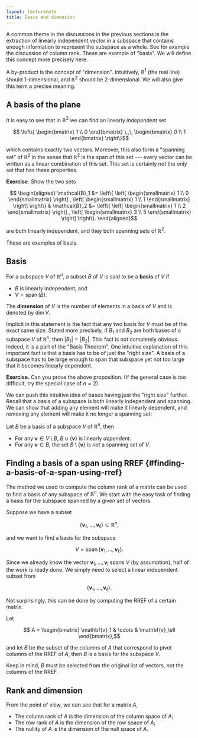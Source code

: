 ```yaml
---
layout: lecturenote
title: Basis and dimension
---
```


A common theme in the discussions in the previous sections
is the extraction of linearly independent vector in a subspace
that contains enough information to represent the subspace as a whole.
See for example the discussion of column rank.
These are example of "basis".
We will define this concept more precisely here.

A by-product is the concept of "dimension".
Intuitively, $\mathbb{R}^1$ (the real line) should 1-dimensional,
and $\mathbb{R}^2$ should be 2-dimensional.
We will also give this term a precise meaning.

## A basis of the plane

It is easy to see that in $\mathbb{R}^2$ we can find an
linearly *independent* set

$$  \left\{
        \begin{bmatrix}
            1 \\ 0
        \end{bmatrix}
        \,,\,
        \begin{bmatrix}
            0 \\ 1
        \end{bmatrix}
    \right\}$$

which contains exactly two vectors.
Moreover, this also form a "spanning set" of $\mathbb{R}^2$
in the sense that $\mathbb{R}^2$ is the span of this set
--- every vector can be written as a linear combination of this set.
This set is certainly not the only
set that has these properties.

**Exercise.**
Show the two sets

$$  \begin{aligned}
        \mathcal{B}_1 &= 
        \left\{
            \left[
            \begin{smallmatrix}
                1 \\ 0
            \end{smallmatrix}
            \right]
            ,
            \left[
            \begin{smallmatrix}
                1 \\ 1
            \end{smallmatrix}
            \right]
        \right\}
        &
        \mathcal{B}_2 &= 
        \left\{
            \left[
            \begin{smallmatrix}
                1 \\ 2
            \end{smallmatrix}
            \right]
            ,
            \left[
            \begin{smallmatrix}
                3 \\ 5
            \end{smallmatrix}
            \right]
        \right\}.
    \end{aligned}$$

are both linearly independent,
and they both spanning sets of $\mathbb{R}^2$.

These are examples of basis.

## Basis

For a subspace $V$ of $\mathbb{R}^n$,
a subset $B$ of $V$ is said to be a **basis** of $V$ if

- $B$ is linearly independent, and
- $V = \operatorname{span}(B)$.

The **dimension** of $V$ is the number of elements in a basis of $V$ and
is denoted by $\dim V$.

Implicit in this statement is the fact that any two basis for $V$
must be of the exact same size.
Stated more precisely,
if $B_1$ and $B_2$ are both bases of a subspace $V$ of $\mathbb{R}^n$,
then $| B_1 | = | B_2 |$.
This fact is not completely obvious.
Indeed, it is a part of the "Basis Theorem".
One intuitive explanation of this important fact is that
a basis has to be of just the "right size".
A basis of a subspace has to be large enough to span that subspace
yet not too large that it becomes linearly dependent.

**Exercise.**
Can you prove the above proposition.
(If the general case is too difficult, try the special case of $n=2$)

We can push this intuitive idea of bases having just the "right size" further.
Recall that a basis of a subspace is both linearly independent and spanning.
We can show that adding any element will make it linearly dependent,
and removing any element will make it no longer a spanning set:

Let $B$ be a basis of a subspace $V$ of $\mathbb{R}^n$, then

- For any $\mathbf{v} \in V \setminus B$, $B \cup \{ \mathbf{v} \}$ is linearly *dependent*.
- For any $\mathbf{v} \in B$, the set $B \setminus \{ \mathbf{v} \}$ is *not* a spanning set of $V$.

## Finding a basis of a span using RREF {#finding-a-basis-of-a-span-using-rref}

The method we used to compute the column rank of a matrix
can be used to find a basis of any subspace of $\mathbb{R}^n$.
We start with the easy task of finding a basis for the subspace spanned
by a given set of vectors.

Suppose we have a subset

$$\{ \mathbf{v}_1, \dots, \mathbf{v}_\ell \} \subset \mathbb{R}^n,$$

and we want to find a basis for the subspace

$$V = \operatorname{span} \{ \mathbf{v}_1, \dots, \mathbf{v}_\ell \}.$$

Since we already know the vector $\mathbf{v}_1,\ldots,\mathbf{v}_l$
spans $V$ (by assumption), half of the work is ready done.
We simply need to select a linear independent subset from

$$\{ \mathbf{v}_1, \dots, \mathbf{v}_\ell \}.$$

Not surprisingly, this can be done by computing the RREF of a certain matrix.

Let

$$  A = 
    \begin{bmatrix}
        \mathbf{v}_1 &
        \cdots &
        \mathbf{v}_\ell
    \end{bmatrix},$$

and let $B$ be the subset of the columns of
$A$ that correspond to pivot columns of the RREF of $A$,
then $B$ is a basis for the subspace $V$.

Keep in mind, $B$ must be selected from the original list of vectors,
*not* the columns of the RREF.

## Rank and dimension

From the point of view, we can see that for a matrix $A$,

- The column rank of $A$ is the dimension of the column space of $A$;
- The row    rank of $A$ is the dimension of the row    space of $A$;
- The nullity     of $A$ is the dimension of the null   space of $A$.
